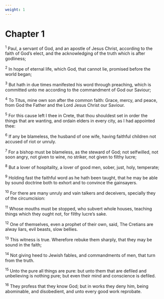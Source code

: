 ```yaml
---
weight: 1
---
```


# Chapter 1

<sup>1</sup> Paul, a servant of God, and an apostle of Jesus Christ, according to the faith of God’s elect, and the acknowledging of the truth which is after godliness; 

<sup>2</sup> In hope of eternal life, which God, that cannot lie, promised before the world began; 

<sup>3</sup> But hath in due times manifested his word through preaching, which is committed unto me according to the commandment of God our Saviour; 

<sup>4</sup> To Titus, mine own son after the common faith: Grace, mercy, and peace, from God the Father and the Lord Jesus Christ our Saviour. 

<sup>5</sup> For this cause left I thee in Crete, that thou shouldest set in order the things that are wanting, and ordain elders in every city, as I had appointed thee: 

<sup>6</sup> If any be blameless, the husband of one wife, having faithful children not accused of riot or unruly. 

<sup>7</sup> For a bishop must be blameless, as the steward of God; not selfwilled, not soon angry, not given to wine, no striker, not given to filthy lucre; 

<sup>8</sup> But a lover of hospitality, a lover of good men, sober, just, holy, temperate; 

<sup>9</sup> Holding fast the faithful word as he hath been taught, that he may be able by sound doctrine both to exhort and to convince the gainsayers. 

<sup>10</sup> For there are many unruly and vain talkers and deceivers, specially they of the circumcision: 

<sup>11</sup> Whose mouths must be stopped, who subvert whole houses, teaching things which they ought not, for filthy lucre’s sake. 

<sup>12</sup> One of themselves, even a prophet of their own, said, The Cretians are alway liars, evil beasts, slow bellies. 

<sup>13</sup> This witness is true. Wherefore rebuke them sharply, that they may be sound in the faith; 

<sup>14</sup> Not giving heed to Jewish fables, and commandments of men, that turn from the truth. 

<sup>15</sup> Unto the pure all things are pure: but unto them that are defiled and unbelieving is nothing pure; but even their mind and conscience is defiled. 

<sup>16</sup> They profess that they know God; but in works they deny him, being abominable, and disobedient, and unto every good work reprobate. 


